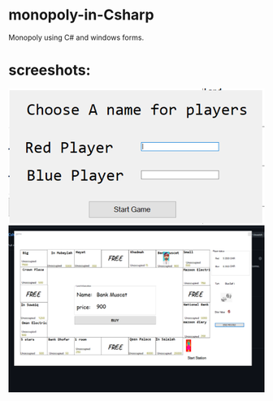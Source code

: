 # monopoly-in-Csharp
Monopoly using C# and windows forms.

# screeshots:
![](https://github.com/fbal98/monopoly-in-Csharp/blob/main/1.PNG)
![](https://github.com/fbal98/monopoly-in-Csharp/blob/main/2.PNG)
